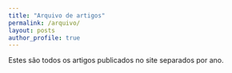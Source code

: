 ```yaml
---
title: "Arquivo de artigos"
permalink: /arquivo/
layout: posts
author_profile: true
---
```

Estes são todos os artigos publicados no site separados por ano. 